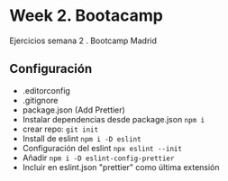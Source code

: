 # Week 2. Bootacamp

Ejercicios semana 2 . Bootcamp Madrid

## Configuración

- .editorconfig
- .gitignore
- package.json (Add Prettier)
- Instalar dependencias desde package.json `npm i`
- crear repo: `git init`
- Install de eslint `npm i -D eslint`
- Configuración del eslint `npx eslint --init`
- Añadir `npm i -D eslint-config-prettier`
- Incluir en eslint.json "prettier" como última extensión
